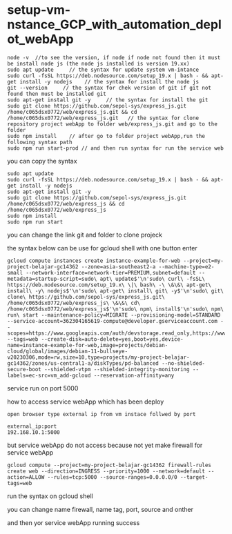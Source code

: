 # setup-vm-nstance_GCP_with_automation_deplot_webApp

    node -v  //to see the version, if node if node not found then it must be install node js (the node js installed is version 19.xx) 
    sudo apt update     // the syntax for update system vm-intance
    sudo curl -fsSL https://deb.nodesource.com/setup_19.x | bash - && apt-get install -y nodejs    // the syntax for install the node js
    git --version     // the syntax for chek version of git if git not found then must be installed git
    sudo apt-get install git -y     // the syntax for install the git 
    sudo git clone https://github.com/sepol-sys/express_js.git /home/c065dsx0772/web/express_js.git && cd /home/c065dsx0772/web/express_js.git   // the syntax for clone repository project webApp to folder web/express_js.git and go to the folder
    sudo npm install    // after go to folder project webApp,run the following syntax path
    sudo npm run start-prod // and then run syntax for run the service web 

you can copy the syntax

    sudo apt update
    sudo curl -fsSL https://deb.nodesource.com/setup_19.x | bash - && apt-get install -y nodejs
    sudo apt-get install git -y
    sudo git clone https://github.com/sepol-sys/express_js.git /home/c065dsx0772/web/express_js && cd /home/c065dsx0772/web/express_js
    sudo npm install
    sudo npm run start

you can change the link git and folder to clone projeck 

the syntax below can be use for gcloud shell with one button enter

    gcloud compute instances create instance-example-for-web --project=my-project-belajar-gc14362 --zone=asia-southeast2-a --machine-type=e2-small --network-interface=network-tier=PREMIUM,subnet=default --metadata=startup-script=sudo\ apt\ update$'\n'sudo\ curl\ -fsSL\ https://deb.nodesource.com/setup_19.x\ \|\ bash\ -\ \&\&\ apt-get\ install\ -y\ nodejs$'\n'sudo\ apt-get\ install\ git\ -y$'\n'sudo\ git\ clone\ https://github.com/sepol-sys/express_js.git\ /home/c065dsx0772/web/express_js\ \&\&\ cd\ /home/c065dsx0772/web/express_js$'\n'sudo\ npm\ install$'\n'sudo\ npm\ run\ start --maintenance-policy=MIGRATE --provisioning-model=STANDARD --service-account=362304165619-compute@developer.gserviceaccount.com --scopes=https://www.googleapis.com/auth/devstorage.read_only,https://www.googleapis.com/auth/logging.write,https://www.googleapis.com/auth/monitoring.write,https://www.googleapis.com/auth/servicecontrol,https://www.googleapis.com/auth/service.management.readonly,https://www.googleapis.com/auth/trace.append --tags=web --create-disk=auto-delete=yes,boot=yes,device-name=instance-example-for-web,image=projects/debian-cloud/global/images/debian-11-bullseye-v20230306,mode=rw,size=10,type=projects/my-project-belajar-gc14362/zones/us-central1-a/diskTypes/pd-balanced --no-shielded-secure-boot --shielded-vtpm --shielded-integrity-monitoring --labels=ec-src=vm_add-gcloud --reservation-affinity=any

service run on port 5000

how to access service webApp which has been deploy

    open browser type external ip from vm instace follwed by port

    external_ip:port 
    192.168.10.1:5000

but service webApp do not access because not yet make firewall for service webApp 


    gcloud compute --project=my-project-belajar-gc14362 firewall-rules create web --direction=INGRESS --priority=1000 --network=default --action=ALLOW --rules=tcp:5000 --source-ranges=0.0.0.0/0 --target-tags=web

run the syntax on gcloud shell 

you can change name firewall, name tag, port, source and onther

and then yor service webApp running success
